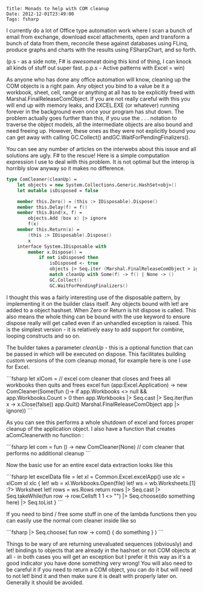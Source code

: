     Title: Monads to help with COM cleanup
    Date: 2012-12-01T23:49:00
    Tags: fsharp


<p>I currently do a lot of Office type automation work where I scan a bunch of email from exchange, download excel attachments, open and transform a bunch of data from them, reconcile these against databases using FLinq, produce graphs and charts with the results using FSharpChart, and so forth.</p>
<p>(p.s - as a side note, F# is <em>awesome</em>at doing this kind of thing, I can knock all kinds of stuff out super fast. p.p.s - Active patterns with Excel = win)</p>
<p>As anyone who has done any office automation will know, cleaning up the COM objects is a right pain. Any object you bind to a value be it a workbook, sheet, cell, range or anything at all has to be explicitly freed with Marshal.FinalReleaseComObject. If you are not really careful with this you will end up with memory leaks, and EXCEL.EXE (or whatever) running forever in the background even once your program has shut down. The problem actually goes further than this, if you use the . . . notation to traverse the object models, all the intermediate objects are also bound and need freeing up. However, these ones as they were not explicitly bound you can get away with calling GC.Collect() andGC.WaitForPendingFinalizers().</p>
<p>You can see any number of articles on the interwebs about this issue and all solutions are ugly. F# to the rescue! Here is a simple computation expression I use to deal with this problem. It is not optimal but the interop is horribly slow anyway so it makes no difference.</p>
<!-- more -->

```fsharp
type ComCleaner(cleanUp) =
    let objects = new System.Collections.Generic.HashSet<obj>()
    let mutable isDisposed = false

    member this.Zero() = (this :> IDisposable).Dispose()
    member this.Delay(f) = f()
    member this.Bind(x, f) = 
        objects.Add (box x) |> ignore
        f(x)
    member this.Return(x) =         
        (this :> IDisposable).Dispose()
        x
    interface System.IDisposable with
        member x.Dispose() =  
            if not isDisposed then
                isDisposed <- true
                objects |> Seq.iter (Marshal.FinalReleaseComObject > ignore)
                match cleanUp with Some(f) -> f() | None -> ()        
                GC.Collect()
                GC.WaitForPendingFinalizers()
```

<p>I thought this was a fairly interesting use of the disposable pattern, by implementing it on the builder class itself. Any objects bound with let! are added to a object hashset. When Zero or Return is hit dispose is called. This also means the whole thing can be bound with the use keyword to ensure dispose really will get called even if an unhandled exception is raised. This is the simplest version - it is relatively easy to add support for combine, looping constructs and so on.</p>
<p>The builder takes a parameter <em>cleanUp</em> - this is a optional function that can be passed in which will be executed on dispose. This facilitates building custom versions of the com cleanup monad, for example here is one I use for Excel.</p>
```fsharp
let xlCom = // excel com cleaner that closes and frees all workbooks then quits and frees excel
    fun (app:Excel.Application) ->
        new ComCleaner(Some(fun ()->
            if app.Workbooks <> null && app.Workbooks.Count > 0 then app.Workbooks |> Seq.cast<Workbook> |> Seq.iter(fun x -> x.Close(false))
            app.Quit()
            Marshal.FinalReleaseComObject app |> ignore))
```

<p>As you can see this performs a whole shutdown of excel and forces proper cleanup of the application object. I also have a function that creates aComCleanerwith no function :</p>
```fsharp
let com = fun () -> new ComCleaner(None) // com cleaner that performs no additional cleanup
```

<p>Now the basic use for an entire excel data extraction looks like this</p>
```fsharp
let excelData file = 
    let xl = Common.Excel.excelApp()
    use xlc = xlCom xl
    xlc { 
        let! wb = xl.Workbooks.Open(file)
        let! ws = wb.Worksheets.[1] :?> Worksheet
        let! rows = ws.Rows
        return
            rows
            |> Seq.cast<Range>
            |> Seq.takeWhile(fun row -> row.Cellsft 1 1 <> "")
            |> Seq.choose(do something here)
            |> Seq.toList }
```

<p>If you need to bind / free some stuff in one of the lambda functions then you can easily use the normal com cleaner inside like so</p>
```fsharp
|> Seq.choose( fun row -> com() {  do something } )
```

<p>Things to be wary of are returning unevaluated sequences (obviously) and let! bindings to objects that are already in the hashset or not COM objects at all - in both cases you will get an exception but I prefer it this way as it's a good indicator you have done something very wrong! You will also need to be careful it if you need to return a COM object, you can do it but will need to not let! bind it and then make sure it is dealt with properly later on. Generally it should be avoided.</p>